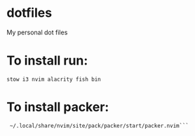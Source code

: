 # dotfiles
My personal dot files

# To install run:
```stow i3 nvim alacrity fish bin```

# To install packer:
```git clone --depth 1 https://github.com/wbthomason/packer.nvim\
 ~/.local/share/nvim/site/pack/packer/start/packer.nvim```

